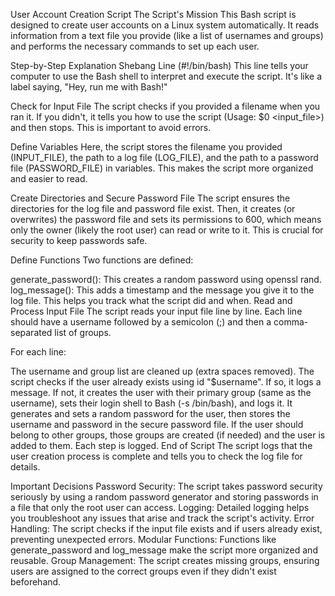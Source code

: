 User Account Creation Script
The Script's Mission
This Bash script is designed to create user accounts on a Linux system automatically. It reads information from a text file you provide (like a list of usernames and groups) and performs the necessary commands to set up each user.

Step-by-Step Explanation
Shebang Line (#!/bin/bash)
This line tells your computer to use the Bash shell to interpret and execute the script. It's like a label saying, "Hey, run me with Bash!"

Check for Input File
The script checks if you provided a filename when you ran it. If you didn't, it tells you how to use the script (Usage: $0 <input_file>) and then stops. This is important to avoid errors.

Define Variables
Here, the script stores the filename you provided (INPUT_FILE), the path to a log file (LOG_FILE), and the path to a password file (PASSWORD_FILE) in variables. This makes the script more organized and easier to read.

Create Directories and Secure Password File
The script ensures the directories for the log file and password file exist. Then, it creates (or overwrites) the password file and sets its permissions to 600, which means only the owner (likely the root user) can read or write to it. This is crucial for security to keep passwords safe.

Define Functions
Two functions are defined:

generate_password(): This creates a random password using openssl rand.
log_message(): This adds a timestamp and the message you give it to the log file. This helps you track what the script did and when.
Read and Process Input File
The script reads your input file line by line. Each line should have a username followed by a semicolon (;) and then a comma-separated list of groups.

For each line:

The username and group list are cleaned up (extra spaces removed).
The script checks if the user already exists using id "$username". If so, it logs a message.
If not, it creates the user with their primary group (same as the username), sets their login shell to Bash (-s /bin/bash), and logs it.
It generates and sets a random password for the user, then stores the username and password in the secure password file.
If the user should belong to other groups, those groups are created (if needed) and the user is added to them. Each step is logged.
End of Script
The script logs that the user creation process is complete and tells you to check the log file for details.

Important Decisions
Password Security: The script takes password security seriously by using a random password generator and storing passwords in a file that only the root user can access.
Logging: Detailed logging helps you troubleshoot any issues that arise and track the script's activity.
Error Handling: The script checks if the input file exists and if users already exist, preventing unexpected errors.
Modular Functions: Functions like generate_password and log_message make the script more organized and reusable.
Group Management: The script creates missing groups, ensuring users are assigned to the correct groups even if they didn't exist beforehand.
